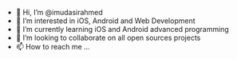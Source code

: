 - 👋 Hi, I’m @imudasirahmed
- 👀 I’m interested in iOS, Android and Web Development
- 🌱 I’m currently learning iOS and Android advanced programming
- 💞️ I’m looking to collaborate on all open sources projects
- 📫 How to reach me ...

<!---
imudasirahmed/imudasirahmed is a ✨ special ✨ repository because its `README.md` (this file) appears on your GitHub profile.
You can click the Preview link to take a look at your changes.
--->

